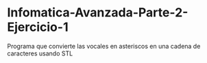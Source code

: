 # Infomatica-Avanzada-Parte-2-Ejercicio-1
Programa  que convierte las vocales en asteriscos en una cadena de caracteres usando STL
